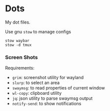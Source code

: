# Dots

My dot files.

Use gnu `stow` to manage configs

```
stow waybar
stow -d tmux
```



### Screen Shots

Requirements:
- `grim`: screenshot utility for wayland
- `slurp`: to select an area
- `swaymsg`: to read properties of current window
- `wl-copy`: clipboard utility
- `jq`: json utility to parse swaymsg output
- `notify-send`: to show notifications
